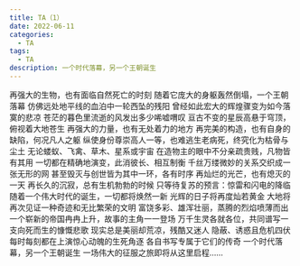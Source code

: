 ```yaml
---
title: TA（1）
date: 2022-06-11
categories:
  - TA
tags:
  - TA
description: 一个时代落幕，另一个王朝诞生
---
```


再强大的生物，也有面临自然死亡的时刻
随着它庞大的身躯轰然倒塌，一个王朝落幕
仿佛远处地平线的血泊中一轮西坠的残阳
曾经如此宏大的辉煌骤变为如今落寞的悲凉
苍茫的暮色里流逝的风发出多少唏嘘喟叹
亘古不变的星辰高悬于穹顶，俯视着大地苍生
再强大的力量，也有无处着力的地方
再完美的构造，也有自身的缺陷，何况凡人之躯
纵使身份尊崇高人一等，也难逃生老病死，终究化为枯骨与尘土
无论蝼蚁、飞禽、草木、星系或宇宙
在造物主的眼中不分亲疏贵贱，凡物皆有其用
一切都在精确地演变，此消彼长、相互制衡
千丝万缕微妙的关系交织成一张无形的网
甚至毁灭与创世皆为其中一环，各有时序
再灿烂的光芒，也有熄灭的一天
再长久的沉寂，总有生机勃勃的时候
只等待复苏的预言：惊雷和闪电的降临
随着一个伟大时代的诞生，一切都将焕然一新
光辉的日子将再度灿若黄金
大地将再次见证一种奇迹和无比繁荣的文明
富饶多彩、雄浑壮丽，蒸腾的烈焰喷薄而出
一个崭新的帝国冉冉上升，故事的主角一一登场
万千生灵各就各位，共同谱写一支向死而生的慷慨悲歌
现实总是美丽却荒凉，残酷又迷人
隐蔽、诱惑且危机四伏
每时每刻都在上演惊心动魄的生死角逐
各自书写专属于它们的传奇
一个时代落幕，另一个王朝诞生
一场伟大的征服之旅即将从这里启程……
